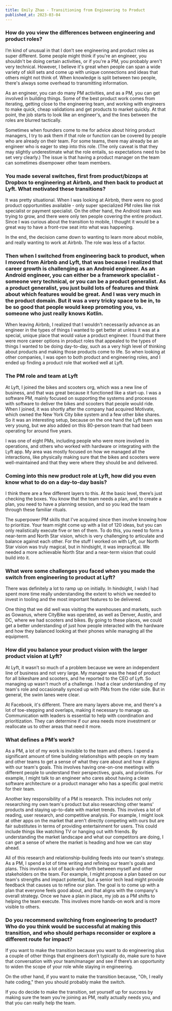 ```yaml
---
title: Emily Zhao - Transitioning from Engineering to Product
published_at: 2023-03-04
---
```


### How do you view the differences between engineering and product roles?

I’m kind of unusual in that I don’t see engineering and product roles as super different. Some people might think if you're an engineer, you shouldn't be doing certain activities, or if you're a PM, you probably aren't very technical. However, I believe it's great when people can span a wide variety of skill sets and come up with unique connections and ideas that others might not think of. When knowledge is split between two people, there's always some overhead to transmitting information.

As an engineer, you can do many PM activities, and as a PM, you can get involved in building things. Some of the best product work comes from iterating, getting close to the engineering team, and working with engineers to make quick, cheap validations and get products to market quickly. At that point, the job starts to look like an engineer's, and the lines between the roles are blurred tactically.

Sometimes when founders come to me for advice about hiring product managers, I try to ask them if that role or function can be covered by people who are already on their team. For some teams, there may already be an engineer who is eager to step into this role. (The only caveat is that they may slightly underestimate what the role entails, so expectations need to be set very clearly.) The issue is that having a product manager on the team can sometimes disempower other team members.


### You made several switches, first from product/bizops at Dropbox to engineering at Airbnb, and then back to product at Lyft. What motivated these transitions?

It was pretty situational. When I was looking at Airbnb, there were no good product opportunities available - only super specialized PM roles like risk specialist or payment specialist. On the other hand, the Android team was trying to grow, and there were only ten people covering the entire product. Since I was curious about the transition to mobile, I thought it would be a great way to have a front-row seat into what was happening. 

In the end, the decision came down to wanting to learn more about mobile, and really wanting to work at Airbnb. The role was less of a factor.


### Then when I switched from engineering back to product, when I moved from Airbnb and Lyft, that was because I realized that career growth is challenging as an Android engineer. As an Android engineer, you can either be a framework specialist - someone very technical, or you can be a product generalist. As a product generalist, you just build lots of features and think about which features would be great. And I was very much in the product domain. But it was a very tricky space to be in, to be so good that people would keep promoting you, vs. someone who just really knows Kotlin.

When leaving Airbnb, I realized that I wouldn't necessarily advance as an engineer in the types of things I wanted to get better at unless it was at a special, unique place that would value a product engineer. I found that there were more career options in product roles that appealed to the types of things I wanted to be doing day-to-day, such as a very high level of thinking about products and making those products come to life. So when looking at other companies, I was open to both product and engineering roles, and I ended up finding a product role that worked well at Lyft.


### The PM role and team at Lyft 

At Lyft, I joined the bikes and scooters org, which was a new line of business, and that was great because it functioned like a start-up. I was a software PM, mainly focused on supporting the systems and processes with software to deliver the bikes and scooters that people would ride. When I joined, it was shortly after the company had acquired Motivate, which owned the New York City bike system and a few other bike shares. So it was an interesting setup, because on the one hand the Lyft team was very young, but we also added on this 80-person team that had been operating for around five years.

I was one of eight PMs, including people who were more involved in operations, and others who worked with hardware or integrating with the Lyft app. My area was mostly focused on how we managed all the interactions, like physically making sure that the bikes and scooters were well-maintained and that they were where they should be and delivered. 


### Coming into this new product role at Lyft, how did you even know what to do on a day-to-day basis?

I think there are a few different layers to this. At the basic level, there’s just checking the boxes. You know that the team needs a plan, and to create a plan, you need to have a planning session, and so you lead the team through these familiar rituals.

The superpower PM skills that I've acquired since then involve knowing how to prioritize. Your team might come up with a list of 120 ideas, but you can only realistically execute five or ten of them. To do this, you need to form a near-term and North Star vision, which is very challenging to articulate and balance against each other. For the stuff I worked on with Lyft, our North Star vision was truly magical, but in hindsight, it was impractical. We needed a more achievable North Star and a near-term vision that could build into it. 


### What were some challenges you faced when you made the switch from engineering to product at Lyft?

There was definitely a lot to ramp up on initially. In hindsight, I wish I had spent more time really understanding the extent to which we needed to invest in tooling and the most important features to be delivered. 

One thing that we did well was visiting the warehouses and markets, such as Gowanus, where CityBike was operated, as well as Denver, Austin, and DC, where we had scooters and bikes. By going to these places, we could get a better understanding of just how people interacted with the hardware and how they balanced looking at their phones while managing all the equipment.


### How did you balance your product vision with the larger product vision at Lyft?

At Lyft, it wasn’t so much of a problem because we were an independent line of business and not very large. My manager was the head of product for all bikeshare and scooters, and he reported to the CEO of Lyft. So managing up wasn't much of a challenge. I had a clear understanding of my team's role and occasionally synced up with PMs from the rider side. But in general, the swim lanes were clear. 

At Facebook, it's different. There are many layers above me, and there's a lot of toe-stepping and overlaps, making it necessary to manage up. Communication with leaders is essential to help with coordination and prioritization. They can determine if our area needs more investment or reallocate us to other areas that need it more. 


### What defines a PM’s work?

As a PM, a lot of my work is invisible to the team and others. I spend a significant amount of time building relationships with people on my team and other teams to get a sense of what they care about and how it aligns with our team's goals. This involves having one-on-one meetings with different people to understand their perspectives, goals, and priorities. For example, I might talk to an engineer who cares about having a clean software architecture or a product manager who has a specific goal metric for their team.

Another key responsibility of a PM is research. This includes not only researching my own team's product but also researching other teams' products and staying up-to-date with market trends. This involves a lot of reading, user research, and competitive analysis. For example, I might look at other apps on the market that aren't directly competing with ours but are fair substitutes in terms of providing entertainment for users. This could include things like watching TV or hanging out with friends. By understanding the market landscape and what our competitors are doing, I can get a sense of where the market is heading and how we can stay ahead.

All of this research and relationship-building feeds into our team's strategy. As a PM, I spend a lot of time writing and refining our team's goals and plans. This involves a lot of back-and-forth between myself and other stakeholders on the team. For example, I might propose a plan based on our team's strengths and impact potential, but a senior tech lead might provide feedback that causes us to refine our plan. The goal is to come up with a plan that everyone feels good about, and that aligns with the company's overall strategy. Once we have a plan in place, my job as a PM shifts to helping the team execute. This involves more hands-on work and is more visible to others.


### Do you recommend switching from engineering to product? Who do you think would be successful at making this transition, and who should perhaps reconsider or explore a different route for impact?

If you want to make the transition because you want to do engineering plus a couple of other things that engineers don’t typically do, make sure to have that conversation with your team/manager and see if there’s an opportunity to widen the scope of your role while staying in engineering.

On the other hand, if you want to make the transition because, "Oh, I really hate coding," then you should probably make the switch.

If you do decide to make the transition, set yourself up for success by making sure the team you’re joining as PM, really actually needs you, and that you can really help the team. 
